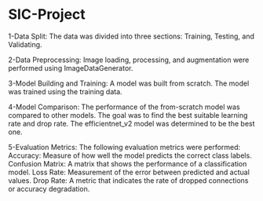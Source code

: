 # SIC-Project
1-Data Split:
The data was divided into three sections: Training, Testing, and Validating.

2-Data Preprocessing:
Image loading, processing, and augmentation were performed using ImageDataGenerator.

3-Model Building and Training:
A model was built from scratch.
The model was trained using the training data.

4-Model Comparison:
The performance of the from-scratch model was compared to other models.
The goal was to find the best suitable learning rate and drop rate.
The efficientnet_v2 model was determined to be the best one.

5-Evaluation Metrics:
The following evaluation metrics were performed:
Accuracy: Measure of how well the model predicts the correct class labels.
Confusion Matrix: A matrix that shows the performance of a classification model.
Loss Rate: Measurement of the error between predicted and actual values.
Drop Rate: A metric that indicates the rate of dropped connections or accuracy degradation.
